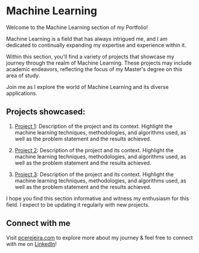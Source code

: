 # Machine Learning

Welcome to the Machine Learning section of my Portfolio!

Machine Learning is a field that has always intrigued me, and I am dedicated to continually expanding my expertise and experience within it.

Within this section, you'll find a variety of projects that showcase my journey through the realm of Machine Learning. These projects may include academic endeavors, reflecting the focus of my Master's degree on this area of study.

Join me as I explore the world of Machine Learning and its diverse applications.

## Projects showcased:

1. [Project 1](./project1): Description of the project and its context. Highlight the machine learning techniques, methodologies, and algorithms used, as well as the problem statement and the results achieved.

2. [Project 2](./project2): Description of the project and its context. Highlight the machine learning techniques, methodologies, and algorithms used, as well as the problem statement and the results achieved.

3. [Project 3](./project3): Description of the project and its context. Highlight the machine learning techniques, methodologies, and algorithms used, as well as the problem statement and the results achieved.


I hope you find this section informative and witness my enthusiasm for this field. I expect to be updating it regularly with new projects.

## Connect with me

Visit [pcerejeira.com](https://pcerejeira.com) to explore more about my journey & feel free to connect with me on [LinkedIn](https://www.linkedin.com/in/pedrocerejeira/)!
